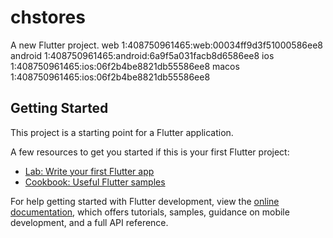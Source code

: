 # chstores

A new Flutter project.
web       1:408750961465:web:00034ff9d3f51000586ee8
android   1:408750961465:android:6a9f5a031facb8d6586ee8
ios       1:408750961465:ios:06f2b4be8821db55586ee8
macos     1:408750961465:ios:06f2b4be8821db55586ee8

## Getting Started

This project is a starting point for a Flutter application.

A few resources to get you started if this is your first Flutter project:

- [Lab: Write your first Flutter app](https://docs.flutter.dev/get-started/codelab)
- [Cookbook: Useful Flutter samples](https://docs.flutter.dev/cookbook)

For help getting started with Flutter development, view the
[online documentation](https://docs.flutter.dev/), which offers tutorials,
samples, guidance on mobile development, and a full API reference.
